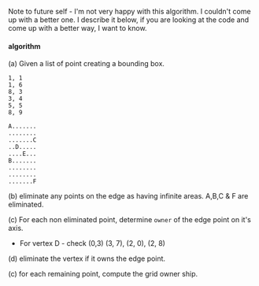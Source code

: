 Note to future self - I'm not very happy with this algorithm. I couldn't come up with a better one. I describe it below,
if you are looking at the code and come up with a better way, I want to know.

#### algorithm

(a) Given a list of point creating a bounding box.

```
1, 1
1, 6
8, 3
3, 4
5, 5
8, 9
```

```
A.......
........
.......C
..D.....
....E...
B.......
........
........
.......F
```

(b) eliminate any points on the edge as having infinite areas. A,B,C & F are eliminated.

(c) For each non eliminated point, determine `owner` of the edge point on it's axis.
- For vertex D - check (0,3) (3, 7), (2, 0), (2, 8)

(d) eliminate the vertex if it owns the edge point.

(c) for each remaining point, compute the grid owner ship.
